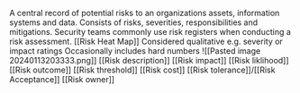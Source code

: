 A central record of potential risks to an organizations assets, information systems and data. 
Consists of risks, severities, responsibilities and mitigations. 
Security teams commonly use risk registers when conducting a risk assessment.
[[Risk Heat Map]]
Considered qualitative e.g. severity or impact ratings
Occasionally includes hard numbers
![[Pasted image 20240113203333.png]]
[[Risk description]]
[[Risk impact]]
[[Risk liklihood]]
[[Risk outcome]]
[[Risk threshold]]
[[Risk cost]]
[[Risk tolerance]]/[[Risk Acceptance]]
[[Risk owner]]